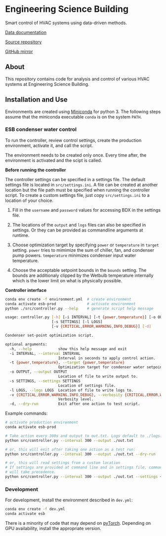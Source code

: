 # Engineering Science Building

Smart control of HVAC systems using data-driven methods.

[Data documentation](https://hazrmard.github.io/EngineeringScienceBuilding)

[Source repository](https://git.isis.vanderbilt.edu/SmartBuildings/EngineeringScienceBuilding)

[GitHub mirror](https://github.com/hazrmard/EngineeringScienceBuilding)

## About

This repository contains code for analysis and control of various HVAC systems at Engineering Science Building.

## Installation and Use

Environments are created using [Miniconda](https://docs.conda.io/en/latest/miniconda.html) for python 3. The following steps assume that the miniconda executable `conda` is on the system `PATH`.

### ESB condenser water control

To run the controller, review control settings, create the production environment, activate it, and call the script.

The environment needs to be created only once. Every time after, the environment is activated and the scipt is called.

**Before running the controller**

The controller settings can be specified in a settings file. The default settings file is located in `src/settings.ini`. A file can be created at another location but the file path must be specified when running the controller script. To create a custom settings file, just copy `src/settings.ini` to a location of your choice.

1. Fill in the `username` and `password` values for accessing BDX in the settings file.

2. The locations of the `output` and `logs` files can also be specified in settings. Or they can be provided as commandline arguments at runtime.

3. Choose optimization target by specifying `power` or `temperature` in `target` setting.  `power` tries to mimimize the sum of chiller, fan, and condenser pump powers. `temperature` minimizes condenser input water temperature.

4. Choose the acceptable setpoint bounds in the `bounds` setting. The bounds are additionaly clipped by the Wetbulb temperature internally which is the lower limit on what is physically possible.

**Controller interface**

```bash
conda env create -f environment.yml  # create environment
conda activate esb-prod              # activate environment
python ./src/controller.py --help    # generate script help message

usage: controller.py [-h] [-i INTERVAL] [-t {power,temperature}] [-o OUTPUT]
                     [-s SETTINGS] [-l LOGS]
                     [-v {CRITICAL,ERROR,WARNING,INFO,DEBUG}] [-d]

Condenser set-point optimization script.

optional arguments:
  -h, --help            show this help message and exit
  -i INTERVAL, --interval INTERVAL
                        Interval in seconds to apply control action.
  -t {power,temperature}, --target {power,temperature}
                        Optimization target for condenser water setpoint.
  -o OUTPUT, --output OUTPUT
                        Location of file to write output to.
  -s SETTINGS, --settings SETTINGS
                        Location of settings file.
  -l LOGS, --logs LOGS  Location of file to write logs to.
  -v {CRITICAL,ERROR,WARNING,INFO,DEBUG}, --verbosity {CRITICAL,ERROR,WARNING,INFO,DEBUG}
                        Verbosity level.
  -d, --dry-run         Exit after one action to test script.
```

Example commands:

```bash
# activate production environment
conda activate esb-prod

# Take action every 300s and output to out.txt. Logs default to ./logs.txt
python src/controller.py --interval 300 --output ./out.txt

# or, this will exit after taking one action as a test run:
python src/controller.py --interval 300 --output ./out.txt --dry-run

# or, this will read settings from a custom location
# If settings are provided at command line and in settings file, commandline
# will take precedence.
python src/controller.py --interval 300 --output ./out.txt --settings ~/ESB/mysettings.ini

```

### Development

For development, install the environment described in `dev.yml`:

```bash
conda env create -f dev.yml
conda activate esb
```

There is a minority of code that may depend on [pyTorch](https://pytorch.org/get-started/locally/). Depending on GPU availability, install the appropriate version.
